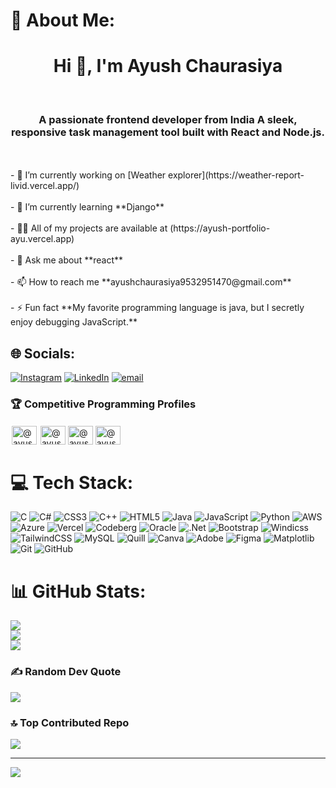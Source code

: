 # 💫 About Me:
<h1 align="center">Hi 👋, I'm Ayush Chaurasiya</h1><br><h3 align="center">A passionate frontend developer from India A sleek, responsive task management tool built with React and Node.js.</h3><br><br>- 🔭 I’m currently working on [Weather explorer](https://weather-report-livid.vercel.app/)<br><br>- 🌱 I’m currently learning **Django**<br><br>- 👨‍💻 All of my projects are available at (https://ayush-portfolio-ayu.vercel.app)<br><br>- 💬 Ask me about **react**<br><br>- 📫 How to reach me **ayushchaurasiya9532951470@gmail.com**<br><br>- ⚡ Fun fact **My favorite programming language is java, but I secretly enjoy debugging JavaScript.**


## 🌐 Socials:
[![Instagram](https://img.shields.io/badge/Instagram-%23E4405F.svg?logo=Instagram&logoColor=white)](https://instagram.com/_ayush_chaurasiya) [![LinkedIn](https://img.shields.io/badge/LinkedIn-%230077B5.svg?logo=linkedin&logoColor=white)](https://linkedin.com/in/ayush_chaurasiya) [![email](https://img.shields.io/badge/Email-D14836?logo=gmail&logoColor=white)](mailto:ayushchaurasiya9532951470@gmail.com) 


<h3 align="left">🏆 Competitive Programming Profiles</h3>
<p align="left">

<a href="https://www.codechef.com/users/ayush_1102" target="blank"><img style="background-color: white; padding: 2px" align="center" src="https://cdn.jsdelivr.net/npm/simple-icons@3.1.0/icons/codechef.svg" alt="@ayushchaurasiya" height="30" width="40" /></a>
<a href="https://www.hackerrank.com/profile/Ayushchaurasiya" target="blank"><img align="center" src="https://raw.githubusercontent.com/rahuldkjain/github-profile-readme-generator/master/src/images/icons/Social/hackerrank.svg" alt="@ayushchaurasiya" height="30" width="40" /></a>
<a href="https://codeforces.com/profile/Ayush_chaurasiya" target="blank"><img align="center" src="https://raw.githubusercontent.com/rahuldkjain/github-profile-readme-generator/master/src/images/icons/Social/codeforces.svg" alt="@ayushchaurasiya" height="30" width="40" /></a>
<a href="https://leetcode.com/u/ayush_8826/" target="blank"><img align="center" src="https://raw.githubusercontent.com/rahuldkjain/github-profile-readme-generator/master/src/images/icons/Social/leet-code.svg" alt="@ayushchaurasiya" height="30" width="40" /></a>
</p>

# 💻 Tech Stack:
![C](https://img.shields.io/badge/c-%2300599C.svg?style=for-the-badge&logo=c&logoColor=white) ![C#](https://img.shields.io/badge/c%23-%23239120.svg?style=for-the-badge&logo=csharp&logoColor=white) ![CSS3](https://img.shields.io/badge/css3-%231572B6.svg?style=for-the-badge&logo=css3&logoColor=white) ![C++](https://img.shields.io/badge/c++-%2300599C.svg?style=for-the-badge&logo=c%2B%2B&logoColor=white) ![HTML5](https://img.shields.io/badge/html5-%23E34F26.svg?style=for-the-badge&logo=html5&logoColor=white) ![Java](https://img.shields.io/badge/java-%23ED8B00.svg?style=for-the-badge&logo=openjdk&logoColor=white) ![JavaScript](https://img.shields.io/badge/javascript-%23323330.svg?style=for-the-badge&logo=javascript&logoColor=%23F7DF1E) ![Python](https://img.shields.io/badge/python-3670A0?style=for-the-badge&logo=python&logoColor=ffdd54) ![AWS](https://img.shields.io/badge/AWS-%23FF9900.svg?style=for-the-badge&logo=amazon-aws&logoColor=white) ![Azure](https://img.shields.io/badge/azure-%230072C6.svg?style=for-the-badge&logo=microsoftazure&logoColor=white) ![Vercel](https://img.shields.io/badge/vercel-%23000000.svg?style=for-the-badge&logo=vercel&logoColor=white) ![Codeberg](https://img.shields.io/badge/Codeberg-2185D0?style=for-the-badge&logo=Codeberg&logoColor=white) ![Oracle](https://img.shields.io/badge/Oracle-F80000?style=for-the-badge&logo=oracle&logoColor=white) ![.Net](https://img.shields.io/badge/.NET-5C2D91?style=for-the-badge&logo=.net&logoColor=white) ![Bootstrap](https://img.shields.io/badge/bootstrap-%238511FA.svg?style=for-the-badge&logo=bootstrap&logoColor=white) ![Windicss](https://img.shields.io/badge/windicss-48B0F1.svg?style=for-the-badge&logo=windi-css&logoColor=white) ![TailwindCSS](https://img.shields.io/badge/tailwindcss-%2338B2AC.svg?style=for-the-badge&logo=tailwind-css&logoColor=white) ![MySQL](https://img.shields.io/badge/mysql-4479A1.svg?style=for-the-badge&logo=mysql&logoColor=white) ![Quill](https://img.shields.io/badge/Quill-52B0E7?style=for-the-badge&logo=apache&logoColor=white) ![Canva](https://img.shields.io/badge/Canva-%2300C4CC.svg?style=for-the-badge&logo=Canva&logoColor=white) ![Adobe](https://img.shields.io/badge/adobe-%23FF0000.svg?style=for-the-badge&logo=adobe&logoColor=white) ![Figma](https://img.shields.io/badge/figma-%23F24E1E.svg?style=for-the-badge&logo=figma&logoColor=white) ![Matplotlib](https://img.shields.io/badge/Matplotlib-%23ffffff.svg?style=for-the-badge&logo=Matplotlib&logoColor=black) ![Git](https://img.shields.io/badge/git-%23F05033.svg?style=for-the-badge&logo=git&logoColor=white) ![GitHub](https://img.shields.io/badge/github-%23121011.svg?style=for-the-badge&logo=github&logoColor=white)
# 📊 GitHub Stats:
![](https://github-readme-stats.vercel.app/api?username=chaurasiya-ayush&theme=dark&hide_border=false&include_all_commits=false&count_private=false)<br/>
![](https://github-readme-streak-stats.herokuapp.com/?user=chaurasiya-ayush&theme=dark&hide_border=false)<br/>
![](https://github-readme-stats.vercel.app/api/top-langs/?username=chaurasiya-ayush&theme=dark&hide_border=false&include_all_commits=false&count_private=false&layout=compact)

### ✍️ Random Dev Quote
![](https://quotes-github-readme.vercel.app/api?type=horizontal&theme=merko)

### 🔝 Top Contributed Repo
![](https://github-contributor-stats.vercel.app/api?username=chaurasiya-ayush&limit=5&theme=dark&combine_all_yearly_contributions=true)

---
[![](https://visitcount.itsvg.in/api?id=chaurasiya-ayush&icon=0&color=0)](https://visitcount.itsvg.in)

<!-- Proudly created with GPRM ( https://gprm.itsvg.in ) -->
